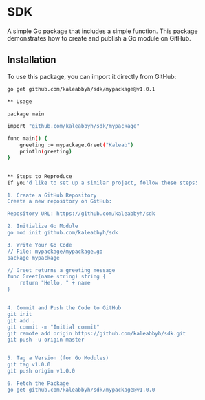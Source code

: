# SDK

A simple Go package that includes a simple function. 
This package demonstrates how to create and publish a Go module on GitHub.

## Installation

To use this package, you can import it directly from GitHub:

```bash
go get github.com/kaleabbyh/sdk/mypackage@v1.0.1

** Usage

package main

import "github.com/kaleabbyh/sdk/mypackage"

func main() {
    greeting := mypackage.Greet("Kaleab")
    println(greeting)
}


** Steps to Reproduce
If you'd like to set up a similar project, follow these steps:

1. Create a GitHub Repository
Create a new repository on GitHub:

Repository URL: https://github.com/kaleabbyh/sdk

2. Initialize Go Module
go mod init github.com/kaleabbyh/sdk

3. Write Your Go Code
// File: mypackage/mypackage.go
package mypackage

// Greet returns a greeting message
func Greet(name string) string {
    return "Hello, " + name
}


4. Commit and Push the Code to GitHub
git init
git add .
git commit -m "Initial commit"
git remote add origin https://github.com/kaleabbyh/sdk.git
git push -u origin master


5. Tag a Version (for Go Modules)
git tag v1.0.0
git push origin v1.0.0

6. Fetch the Package
go get github.com/kaleabbyh/sdk/mypackage@v1.0.0
